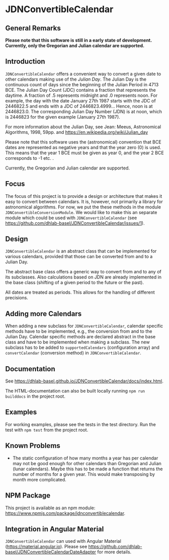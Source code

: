 # JDNConvertibleCalendar

## General Remarks

**Please note that this software is still in a early state of development. 
Currently, only the Gregorian and Julian calendar are supported.**

## Introduction

`JDNConvertibleCalendar` offers a convenient way to convert a given date to other calendars making use of the *Julian Day*. The Julian Day is
the continuous count of days since the beginning of the Julian Period in 4713 BCE.
The Julian Day Count (JDC) contains a fraction that represents the daytime. A fraction of .5 represents midnight and .0 represents noon. 
For example, the day with the date January 27th 1987 starts with the JDC of 2446822.5 and ends with a JDC of 2446823.4999… Hence, noon is at 2446823.0.
The corresponding Julian Day Number (JDN) is at noon, which is 2446823 for the given example (January 27th 1987).

For more information about the Julian Day, see Jean: Meeus, Astronomical Algorithms, 1998, 59pp. and <https://en.wikipedia.org/wiki/Julian_day>

Please note that this software uses the (astronomical) convention that BCE dates are represented as negative years and that the year zero (0) is used.
This means that the year 1 BCE must be given as year 0,
and the year 2 BCE corresponds to -1 etc. .

Currently, the Gregorian and Julian calendar are supported.

## Focus

The focus of this project is to provide a design or architecture that makes it easy to convert between calendars. It is, however, not primarily a library for astronomical algorithms. 
For now, we put the these methods in the module `JDNConvertibleConversionModule`.
We would like to make this an separate module which could be used with `JDNConvertibleCalendar` (see <https://github.com/dhlab-basel/JDNConvertibleCalendar/issues/1>).

## Design

`JDNConvertibleCalendar` is an abstract class that can be implemented for various calendars, provided that those can be converted from and to a Julian Day. 

The abstract base class offers a generic way to convert from and to any of its subclasses. Also calculations based on JDN are already implemented in the base class (shifting of a given period to the future or the past).

All dates are treated as periods. This allows for the handling of different precisions.

## Adding more Calendars

When adding a new subclass for `JDNConvertibleCalendar`, calendar specific methods have to be implemented, e.g., the conversion from and to the Julian Day. 
Calendar specific methods are declared abstract in the base class and have to be implemented when making a subclass. The new subclass has to be added to `supportedCalendars` (configuration array) and `convertCalendar` (conversion method) in `JDNConvertibleCalendar`.

## Documentation

See <https://dhlab-basel.github.io/JDNConvertibleCalendar/docs/index.html>.

The HTML-documentation can also be built locally running `npm run builddocs` in the project root.

## Examples

For working examples, please see the tests in the test directory. Run the test with `npm test` from the project root.

## Known Problems

- The static configuration of how many months a year has per calendar may not be good enough for other calendars than Gregorian and Julian (lunar calendars). 
Maybe this has to be made a function that returns the number of months for a given year. This would make transposing by month more complicated.

## NPM Package

This project is available as an npm module: <https://www.npmjs.com/package/jdnconvertiblecalendar>.

## Integration in Angular Material

`JDNConvertibleCalendar` can used with Angular Material (<https://material.angular.io>). Please see <https://github.com/dhlab-basel/JDNConvertibleCalendarDateAdapter> for more details.

